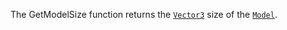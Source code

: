 The GetModelSize function returns the [`Vector3`](https://create.roblox.com/docs/reference/engine/datatypes/Vector3) size of the
[`Model`](https://create.roblox.com/docs/reference/engine/classes/Model).